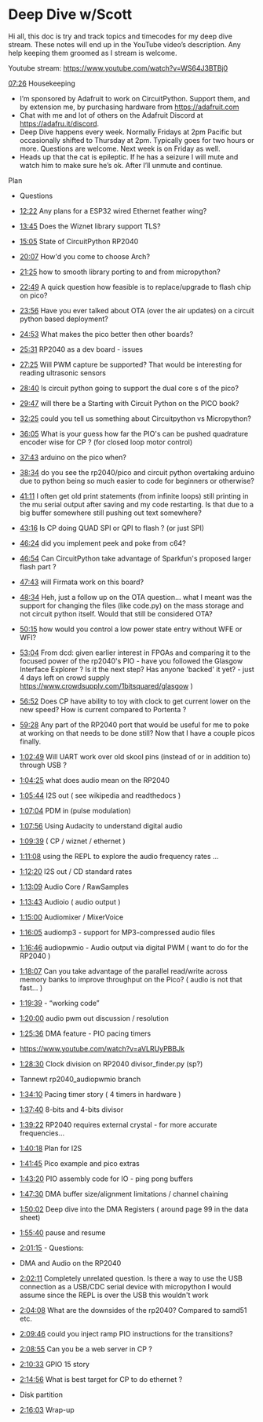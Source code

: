 # Deep Dive w/Scott


Hi all, this doc is try and track topics and timecodes for my deep dive stream. These notes will end up in the YouTube video’s description. Any help keeping them groomed as I stream is welcome.


Youtube stream: https://www.youtube.com/watch?v=WS64J3BTBj0


[07:26](https://www.youtube.com/watch?v=WS64J3BTBj0&t=446) Housekeeping
* I’m sponsored by Adafruit to work on CircuitPython. Support them, and by extension me, by purchasing hardware from https://adafruit.com
* Chat with me and lot of others on the Adafruit Discord at https://adafru.it/discord.
* Deep Dive happens every week. Normally Fridays at 2pm Pacific but occasionally shifted to Thursday at 2pm. Typically goes for two hours or more. Questions are welcome. Next week is on Friday as well.
* Heads up that the cat is epileptic. If he has a seizure I will mute and watch him to make sure he’s ok. After I’ll unmute and continue.


Plan
* Questions
* [12:22](https://www.youtube.com/watch?v=WS64J3BTBj0&t=742) Any plans for a ESP32 wired Ethernet feather wing?
* [13:45](https://www.youtube.com/watch?v=WS64J3BTBj0&t=825) Does the Wiznet library support TLS?
* [15:05](https://www.youtube.com/watch?v=WS64J3BTBj0&t=905) State of CircuitPython RP2040
* [20:07](https://www.youtube.com/watch?v=WS64J3BTBj0&t=1207) How'd you come to choose Arch?
* [21:25](https://www.youtube.com/watch?v=WS64J3BTBj0&t=1285) how to smooth library porting to and from micropython?
* [22:49](https://www.youtube.com/watch?v=WS64J3BTBj0&t=1369) A quick question  how feasible is to replace/upgrade to flash chip on pico?
* [23:56](https://www.youtube.com/watch?v=WS64J3BTBj0&t=1436) Have you ever talked about OTA (over the air updates) on a circuit python based deployment?
* [24:53](https://www.youtube.com/watch?v=WS64J3BTBj0&t=1493) What makes the pico better then other boards?
* [25:31](https://www.youtube.com/watch?v=WS64J3BTBj0&t=1531)  RP2040 as a dev board - issues
* [27:25](https://www.youtube.com/watch?v=WS64J3BTBj0&t=1645) Will PWM capture be supported? That would be interesting for reading ultrasonic sensors
* [28:40](https://www.youtube.com/watch?v=WS64J3BTBj0&t=1720) Is circuit python going to support the dual core s of the pico?
* [29:47](https://www.youtube.com/watch?v=WS64J3BTBj0&t=1787) will there be a Starting with Circuit Python on the PICO book?
* [32:25](https://www.youtube.com/watch?v=WS64J3BTBj0&t=1945) could you tell us something about Circuitpython vs Micropython?
* [36:05](https://www.youtube.com/watch?v=WS64J3BTBj0&t=2165) What is your guess how far the PIO's can be pushed quadrature encoder wise for CP ? (for closed loop motor control)
* [37:43](https://www.youtube.com/watch?v=WS64J3BTBj0&t=2263) arduino on the pico when?
* [38:34](https://www.youtube.com/watch?v=WS64J3BTBj0&t=2314) do you see the rp2040/pico and circuit python overtaking arduino due to python being so much easier to code for beginners or otherwise?
* [41:11](https://www.youtube.com/watch?v=WS64J3BTBj0&t=2471) I often get old print statements (from infinite loops) still printing in the mu serial output after saving and my code restarting. Is that due to a big buffer somewhere still pushing out text somewhere?
* [43:16](https://www.youtube.com/watch?v=WS64J3BTBj0&t=2596) Is CP doing QUAD SPI or QPI to flash ? (or just SPI)
* [46:24](https://www.youtube.com/watch?v=WS64J3BTBj0&t=2784) did you implement peek and poke from c64?
* [46:54](https://www.youtube.com/watch?v=WS64J3BTBj0&t=2814) Can CircuitPython take advantage of Sparkfun's proposed larger flash part ?
* [47:43](https://www.youtube.com/watch?v=WS64J3BTBj0&t=2863) will Firmata work on this board?
* [48:34](https://www.youtube.com/watch?v=WS64J3BTBj0&t=2914) Heh, just a follow up on the OTA question... what I meant was the support for changing the files (like code.py) on the mass storage and not circuit python itself. Would that still be considered OTA?
* [50:15](https://www.youtube.com/watch?v=WS64J3BTBj0&t=3015) how would you control a low power state entry without WFE or WFI?
* [53:04](https://www.youtube.com/watch?v=WS64J3BTBj0&t=3184) From dcd: given earlier interest in FPGAs and comparing it to the focused power of the rp2040's PIO - have you followed the Glasgow Interface Explorer ? Is it the next step? Has anyone 'backed' it yet? - just 4 days left on crowd supply https://www.crowdsupply.com/1bitsquared/glasgow )
* [56:52](https://www.youtube.com/watch?v=WS64J3BTBj0&t=3412) Does CP have ability to toy with clock to get current lower on the new speed? How is current compared to Portenta ?
* [59:28](https://www.youtube.com/watch?v=WS64J3BTBj0&t=3568) Any part of the RP2040 port that would be useful for me to poke at working on that needs to be done still? Now that I have a couple picos finally.
* [1:02:49](https://www.youtube.com/watch?v=WS64J3BTBj0&t=3769) Will UART work over old skool pins (instead of or in addition to) through USB ?
* [1:04:25](https://www.youtube.com/watch?v=WS64J3BTBj0&t=3865) what does audio mean on the RP2040
* [1:05:44](https://www.youtube.com/watch?v=WS64J3BTBj0&t=3944) I2S out ( see wikipedia and readthedocs )
* [1:07:04](https://www.youtube.com/watch?v=WS64J3BTBj0&t=4024) PDM in (pulse modulation)
* [1:07:56](https://www.youtube.com/watch?v=WS64J3BTBj0&t=4076) Using Audacity to understand digital audio
* [1:09:39](https://www.youtube.com/watch?v=WS64J3BTBj0&t=4179) ( CP / wiznet / ethernet )
* [1:11:08](https://www.youtube.com/watch?v=WS64J3BTBj0&t=4268) using the REPL to explore the audio frequency rates …
* [1:12:20](https://www.youtube.com/watch?v=WS64J3BTBj0&t=4340) I2S out / CD standard rates
* [1:13:09](https://www.youtube.com/watch?v=WS64J3BTBj0&t=4389) Audio Core / RawSamples
* [1:13:43](https://www.youtube.com/watch?v=WS64J3BTBj0&t=4423) Audioio ( audio output )
* [1:15:00](https://www.youtube.com/watch?v=WS64J3BTBj0&t=4500) Audiomixer / MixerVoice
* [1:16:05](https://www.youtube.com/watch?v=WS64J3BTBj0&t=4565) audiomp3 - support for MP3-compressed audio files
* [1:16:46](https://www.youtube.com/watch?v=WS64J3BTBj0&t=4606) audiopwmio - Audio output via digital PWM ( want to do for the RP2040 )
* [1:18:07](https://www.youtube.com/watch?v=WS64J3BTBj0&t=4687) Can you take advantage of the parallel read/write across memory banks to improve throughput on the Pico?
( audio is not that fast… )
* [1:19:39](https://www.youtube.com/watch?v=WS64J3BTBj0&t=4779) - “working code”
* [1:20:00](https://www.youtube.com/watch?v=WS64J3BTBj0&t=4800) audio pwm out discussion / resolution
* [1:25:36](https://www.youtube.com/watch?v=WS64J3BTBj0&t=5136) DMA feature - PIO pacing timers
* https://www.youtube.com/watch?v=aVLRUyPBBJk
* [1:28:30](https://www.youtube.com/watch?v=WS64J3BTBj0&t=5310) Clock division on RP2040 divisor_finder.py (sp?)
* Tannewt rp2040_audiopwmio branch
* [1:34:10](https://www.youtube.com/watch?v=WS64J3BTBj0&t=5650) Pacing timer story ( 4 timers in hardware )
* [1:37:40](https://www.youtube.com/watch?v=WS64J3BTBj0&t=5860) 8-bits and 4-bits divisor
* [1:39:22](https://www.youtube.com/watch?v=WS64J3BTBj0&t=5962) RP2040 requires external crystal - for more accurate frequencies…
* [1:40:18](https://www.youtube.com/watch?v=WS64J3BTBj0&t=6018)  Plan for I2S
* [1:41:45](https://www.youtube.com/watch?v=WS64J3BTBj0&t=6105) Pico example and pico extras
* [1:43:20](https://www.youtube.com/watch?v=WS64J3BTBj0&t=6200) PIO assembly code for IO - ping pong buffers
* [1:47:30](https://www.youtube.com/watch?v=WS64J3BTBj0&t=6450) DMA buffer size/alignment limitations / channel chaining
* [1:50:02](https://www.youtube.com/watch?v=WS64J3BTBj0&t=6602) Deep dive into the DMA Registers ( around page 99 in the data sheet)
* [1:55:40](https://www.youtube.com/watch?v=WS64J3BTBj0&t=6940) pause and resume
* [2:01:15](https://www.youtube.com/watch?v=WS64J3BTBj0&t=7275) - Questions:
* DMA and Audio on the RP2040
* [2:02:11](https://www.youtube.com/watch?v=WS64J3BTBj0&t=7331) Completely unrelated question. Is there a way to use the USB connection as a USB/CDC serial device with micropython I would assume since the REPL is over the USB this wouldn't work
* [2:04:08](https://www.youtube.com/watch?v=WS64J3BTBj0&t=7448) What are the downsides of the rp2040? Compared to samd51 etc.

* [2:09:46](https://www.youtube.com/watch?v=WS64J3BTBj0&t=7786) could you inject ramp PIO instructions for the transitions?
* [2:08:55](https://www.youtube.com/watch?v=WS64J3BTBj0&t=7735) Can you be a web server in CP ?
* [2:10:33](https://www.youtube.com/watch?v=WS64J3BTBj0&t=7833) GPIO 15 story
* [2:14:56](https://www.youtube.com/watch?v=WS64J3BTBj0&t=8096) What is best target for CP to do ethernet ?
* Disk partition
* [2:16:03](https://www.youtube.com/watch?v=WS64J3BTBj0&t=8163) Wrap-up

